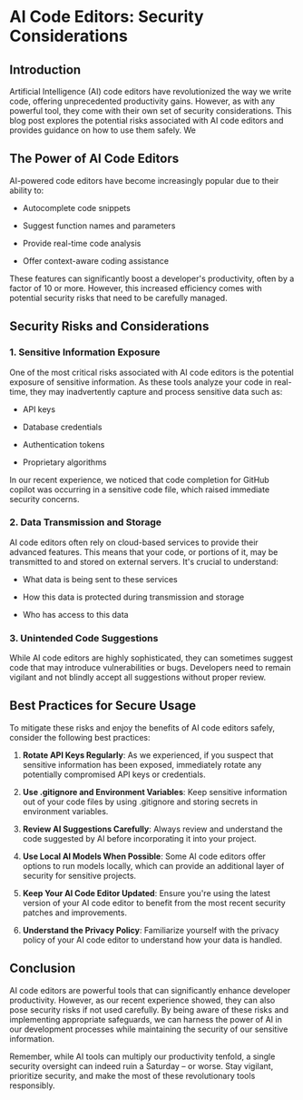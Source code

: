# AI Code Editors: Security Considerations

## Introduction

Artificial Intelligence (AI) code editors have revolutionized the way we write code, offering unprecedented productivity gains. However, as with any powerful tool, they come with their own set of security considerations. This blog post explores the potential risks associated with AI code editors and provides guidance on how to use them safely. We

## The Power of AI Code Editors

AI-powered code editors have become increasingly popular due to their ability to:

* Autocomplete code snippets

* Suggest function names and parameters

* Provide real-time code analysis

* Offer context-aware coding assistance

These features can significantly boost a developer's productivity, often by a factor of 10 or more. However, this increased efficiency comes with potential security risks that need to be carefully managed.

## Security Risks and Considerations

### 1. Sensitive Information Exposure

One of the most critical risks associated with AI code editors is the potential exposure of sensitive information. As these tools analyze your code in real-time, they may inadvertently capture and process sensitive data such as:

* API keys

* Database credentials

* Authentication tokens

* Proprietary algorithms

In our recent experience, we noticed that code completion for GitHub copilot was occurring in a sensitive code file, which raised immediate security concerns.

### 2. Data Transmission and Storage

AI code editors often rely on cloud-based services to provide their advanced features. This means that your code, or portions of it, may be transmitted to and stored on external servers. It's crucial to understand:

* What data is being sent to these services

* How this data is protected during transmission and storage

* Who has access to this data

### 3. Unintended Code Suggestions

While AI code editors are highly sophisticated, they can sometimes suggest code that may introduce vulnerabilities or bugs. Developers need to remain vigilant and not blindly accept all suggestions without proper review.

## Best Practices for Secure Usage

To mitigate these risks and enjoy the benefits of AI code editors safely, consider the following best practices:

1. **Rotate API Keys Regularly**: As we experienced, if you suspect that sensitive information has been exposed, immediately rotate any potentially compromised API keys or credentials.

2. **Use .gitignore and Environment Variables**: Keep sensitive information out of your code files by using .gitignore and storing secrets in environment variables.

3. **Review AI Suggestions Carefully**: Always review and understand the code suggested by AI before incorporating it into your project.

4. **Use Local AI Models When Possible**: Some AI code editors offer options to run models locally, which can provide an additional layer of security for sensitive projects.

5. **Keep Your AI Code Editor Updated**: Ensure you're using the latest version of your AI code editor to benefit from the most recent security patches and improvements.

6. **Understand the Privacy Policy**: Familiarize yourself with the privacy policy of your AI code editor to understand how your data is handled.

## Conclusion

AI code editors are powerful tools that can significantly enhance developer productivity. However, as our recent experience showed, they can also pose security risks if not used carefully. By being aware of these risks and implementing appropriate safeguards, we can harness the power of AI in our development processes while maintaining the security of our sensitive information.

Remember, while AI tools can multiply our productivity tenfold, a single security oversight can indeed ruin a Saturday – or worse. Stay vigilant, prioritize security, and make the most of these revolutionary tools responsibly.
